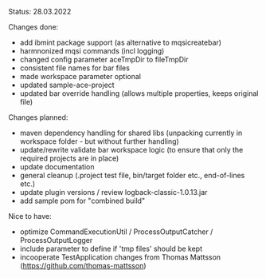 Status: 28.03.2022 

Changes done: 
- add ibmint package support (as alternative to mqsicreatebar) 
- harmnonized mqsi commands (incl logging) 
- changed config parameter aceTmpDir to fileTmpDir
- consistent file names for bar files 
- made workspace parameter optional 
- updated sample-ace-project  
- updated bar override handling (allows multiple properties, keeps original file) 

Changes planned: 
- maven dependency handling for shared libs 
(unpacking currently in workspace folder - but without further handling)   
- update/rewrite validate bar workspace logic (to ensure that only the required projects are in place) 
- update documentation  
- general cleanup  (.project test file, bin/target folder etc., end-of-lines etc.) 
- update plugin versions / review logback-classic-1.0.13.jar 
- add sample pom for "combined build"

 

Nice to have: 
- optimize CommandExecutionUtil / ProcessOutputCatcher / ProcessOutputLogger 
- include parameter to define if 'tmp files' should be kept 
- incooperate TestApplication changes from Thomas Mattsson (https://github.com/thomas-mattsson)
